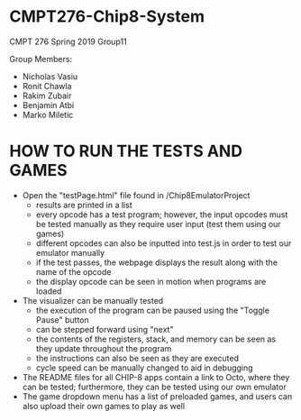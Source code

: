 # CMPT276-Chip8-System

CMPT 276
Spring 2019
Group11

Group Members:
- Nicholas Vasiu
- Ronit Chawla
- Rakim Zubair
- Benjamin Atbi
- Marko Miletic

# HOW TO RUN THE TESTS AND GAMES
- Open the "testPage.html" file found in /Chip8EmulatorProject
  - results are printed in a list
  - every opcode has a test program; however, the input opcodes must be tested manually as they require user input (test them using our games)
  - different opcodes can also be inputted into test.js in order to test our emulator manually
  - if the test passes, the webpage displays the result along with the name of the opcode
  - the display opcode can be seen in motion when programs are loaded
- The visualizer can be manually tested
  - the execution of the program can be paused using the "Toggle Pause" button
  - can be stepped forward using "next"
  - the contents of the registers, stack, and memory can be seen as they update throughout the program
  - the instructions can also be seen as they are executed
  - cycle speed can be manually changed to aid in debugging
- The README files for all CHIP-8 apps contain a link to Octo, where they can be tested; furthermore, they can be tested using our own emulator
- The game dropdown menu has a list of preloaded games, and users can also upload their own games to play as well
